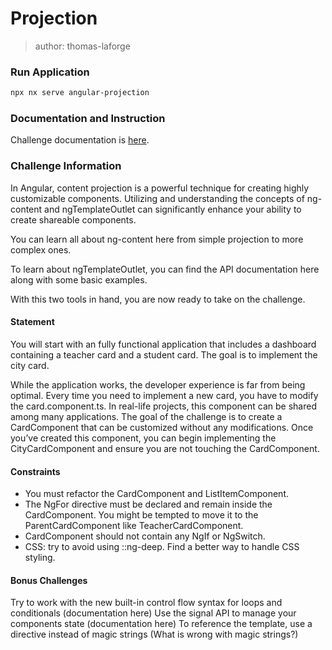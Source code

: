 # Projection

> author: thomas-laforge

### Run Application

```bash
npx nx serve angular-projection
```

### Documentation and Instruction

Challenge documentation is [here](https://angular-challenges.vercel.app/challenges/angular/1-projection/).

### Challenge Information

In Angular, content projection is a powerful technique for creating highly customizable components. Utilizing and understanding the concepts of ng-content and ngTemplateOutlet can significantly enhance your ability to create shareable components.

You can learn all about ng-content here from simple projection to more complex ones.

To learn about ngTemplateOutlet, you can find the API documentation here along with some basic examples.

With this two tools in hand, you are now ready to take on the challenge.

#### Statement

You will start with an fully functional application that includes a dashboard containing a teacher card and a student card. The goal is to implement the city card.

While the application works, the developer experience is far from being optimal. Every time you need to implement a new card, you have to modify the card.component.ts. In real-life projects, this component can be shared among many applications. The goal of the challenge is to create a CardComponent that can be customized without any modifications. Once you’ve created this component, you can begin implementing the CityCardComponent and ensure you are not touching the CardComponent.

#### Constraints

- You must refactor the CardComponent and ListItemComponent.
- The NgFor directive must be declared and remain inside the CardComponent. You might be tempted to move it to the ParentCardComponent like TeacherCardComponent.
- CardComponent should not contain any NgIf or NgSwitch.
- CSS: try to avoid using ::ng-deep. Find a better way to handle CSS styling.

#### Bonus Challenges

Try to work with the new built-in control flow syntax for loops and conditionals (documentation here)
Use the signal API to manage your components state (documentation here)
To reference the template, use a directive instead of magic strings (What is wrong with magic strings?)
